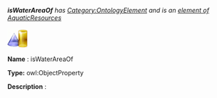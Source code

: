 ___isWaterAreaOf__ 
 has
 [Category:OntologyElement](../../Category/OntologyElement "Category:OntologyElement") 
 and is an
 [element of](../../Property/ElementOf "Property:ElementOf") 
[AquaticResources](../../Submissions/AquaticResources "Submissions:AquaticResources")_




  





[![ObjectProperty](../images/thumb/c/c3/ObjectProperty.gif/45px-ObjectProperty.gif)](../../Image/ObjectProperty.gif "ObjectProperty")


__Name__ 
 : isWaterAreaOf
 



__Type:__ 
 owl:ObjectProperty
 



__Description__ 
 :
